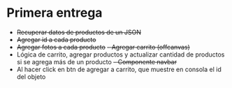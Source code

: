 # Primera entrega

- ~~Recuperar datos de productos de un JSON~~
- ~~Agregar id a cada producto~~
- ~~Agregar fotos a cada producto~~
~~- Agregar carrito (offcanvas)~~
- Lógica de carrito, agregar productos y actualizar cantidad de productos si se agrega más de un producto
~~- Componente navbar~~
- Al hacer click en btn de agregar a carrito, que muestre en consola el id del objeto